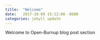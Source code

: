 ```yaml
---
title:  "Welcome"
date:   2017-10-09 15:12:00 -0600
categories: jekyll update
---
```


Welcome to Open-Burnup blog post section
